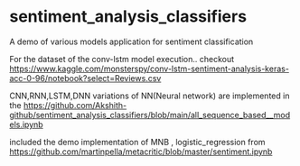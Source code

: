 # sentiment_analysis_classifiers
A demo of various models application for sentiment classification

For the dataset of the conv-lstm model execution.. checkout https://www.kaggle.com/monsterspy/conv-lstm-sentiment-analysis-keras-acc-0-96/notebook?select=Reviews.csv

CNN,RNN,LSTM,DNN variations of NN(Neural network) are implemented in the https://github.com/Akshith-github/sentiment_analysis_classifiers/blob/main/all_sequence_based__models.ipynb

included the demo implementation of MNB , logistic_regression from https://github.com/martinpella/metacritic/blob/master/sentiment.ipynb
